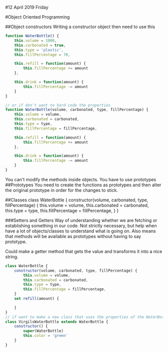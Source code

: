 #12 April 2019 Friday

#Object Oriented Programming

##Object constructors
Writing a constructor object then need to use this

```javascript
function WaterBottle() {
    this.volume = 1000,
    this.carbonated = true,
    this.type = 'plastic',
    this.fillPercentage = 70,

    this.refill = function(amount) {
        this.fillPercentage += amount
    },

    this.drink = function(amount) {
        this.fillPercentage -= amount
    }
}

// or if don't want to hard code the properties
function WaterBottle(volume, carbonated, type, fillPercentage) {
    this.volume = volume,
    this.carbonated = carbonated,
    this.type = type,
    this.fillPercentage = fillPercentage,

    this.refill = function(amount) {
        this.fillPercentage += amount
    },

    this.drink = function(amount) {
        this.fillPercentage -= amount
    }
}

```
You can't modify the methods inside objects. You have to use prototypes
##Prototypes
You need to create the functions as prototypes and then alter the original prototype in order for the changes to stick.

##Classes
class WaterBottle {
    constructor(volume, carbonated, type, fillPercentage) {
        this.volume = volume,
        this.carbonated = carbonated,
        this.type = type,
        this.fillPercentage = fillPercentage,
    }
}

###Setters and Getters
Way of understanding whether we are fetching or establishing something in our code. Not strictly necessary, but help when have a lot of objects/classes to understand what is going on. Also means that methods will be available as prototypes without having to say prototype.

Could make a getter method that gets the value and transforms it into a nice string.

```javascript
class WaterBottle {
    constructor(volume, carbonated, type, fillPercentage) {
        this.volume = volume,
        this.carbonated = carbonated,
        this.type = type,
        this.fillPercentage = fillPercentage,
    }
    set refill(amount) {

    }
}
// if want to make a new class that uses the properties of the WaterBottle then need to extend.
class VirgilsWaterBottle extends WaterBottle {
    constructor() {
        super(WaterBottle)
        this.color = 'green'
    }
}